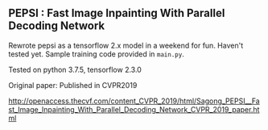 PEPSI : Fast Image Inpainting With Parallel Decoding Network
---
Rewrote pepsi as a tensorflow 2.x model in a weekend for fun. Haven't tested yet. Sample training code provided in `main.py`.

Tested on python 3.7.5, tensorflow 2.3.0

Original paper: 
Published in CVPR2019

http://openaccess.thecvf.com/content_CVPR_2019/html/Sagong_PEPSI__Fast_Image_Inpainting_With_Parallel_Decoding_Network_CVPR_2019_paper.html
